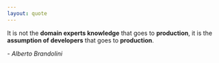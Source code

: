 ```yaml
---
layout: quote
---
```


It is not the **domain experts knowledge** that goes to **production**,
it is the **assumption of developers** that goes to **production**.

*- Alberto Brandolini*

